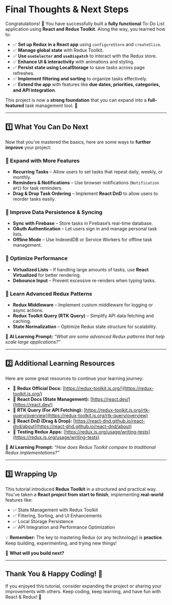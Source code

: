 # **Final Thoughts & Next Steps**

Congratulations! 🎉 You have successfully built a **fully functional** To-Do List application using **React and Redux Toolkit**. Along the way, you learned how to:

- ✅ **Set up Redux in a React app** using `configureStore` and `createSlice`.
- ✅ **Manage global state** with Redux Toolkit.
- ✅ **Use `useSelector` and `useDispatch`** to interact with the Redux store.
- ✅ **Enhance UI & interactivity** with animations and styling.
- ✅ **Persist state using LocalStorage** to save tasks across page refreshes.
- ✅ **Implement filtering and sorting** to organize tasks effectively.
- ✅ **Extend the app** with features like **due dates, priorities, categories, and API integration**.

This project is now a **strong foundation** that you can expand into a **full-featured** task management tool. 🚀

---

## **1️⃣ What You Can Do Next**
Now that you’ve mastered the basics, here are some ways to **further improve** your project:

### **🔹 Expand with More Features**
- **Recurring Tasks** – Allow users to set tasks that repeat daily, weekly, or monthly.
- **Reminders & Notifications** – Use browser notifications (`Notification API`) for task reminders.
- **Drag & Drop Task Ordering** – Implement **React DnD** to allow users to reorder tasks easily.

### **🔹 Improve Data Persistence & Syncing**
- **Sync with Firebase** – Store tasks in Firebase’s real-time database.
- **OAuth Authentication** – Let users sign in and manage personal task lists.
- **Offline Mode** – Use IndexedDB or Service Workers for offline task management.

### **🔹 Optimize Performance**
- **Virtualized Lists** – If handling large amounts of tasks, use **React Virtualized** for better rendering.
- **Debounce Input** – Prevent excessive re-renders when typing tasks.

### **🔹 Learn Advanced Redux Patterns**
- **Redux Middleware** – Implement custom middleware for logging or async actions.
- **Redux Toolkit Query (RTK Query)** – Simplify API data fetching and caching.
- **State Normalization** – Optimize Redux state structure for scalability.

📌 **AI Learning Prompt:** *“What are some advanced Redux patterns that help scale large applications?”*

---

## **2️⃣ Additional Learning Resources**

Here are some great resources to continue your learning journey:

- 📖 **Redux Official Docs:** [https://redux-toolkit.js.org/](https://redux-toolkit.js.org/)  
- 📖 **React Docs (State Management):** [https://react.dev/](https://react.dev/)  
- 📖 **RTK Query (For API Fetching):** [https://redux-toolkit.js.org/rtk-query/overview](https://redux-toolkit.js.org/rtk-query/overview)  
- 📖 **React DnD (Drag & Drop):** [https://react-dnd.github.io/react-dnd/about](https://react-dnd.github.io/react-dnd/about)  
- 📖 **Testing Redux Apps:** [https://redux.js.org/usage/writing-tests](https://redux.js.org/usage/writing-tests)  

📌 **AI Learning Prompt:** *“How does Redux Toolkit compare to traditional Redux implementations?”*

---

## **3️⃣ Wrapping Up**
This tutorial introduced **Redux Toolkit** in a structured and practical way. You’ve taken a **React project from start to finish**, implementing **real-world** features like:

- ✅ State Management with Redux Toolkit  
- ✅ Filtering, Sorting, and UI Enhancements  
- ✅ Local Storage Persistence  
- ✅ API Integration and Performance Optimization  

💡 **Remember:** The key to mastering Redux (or any technology) is **practice**. Keep building, experimenting, and trying new things!

🚀 **What will you build next?**

---

## **Thank You & Happy Coding!** 🎉

If you enjoyed this tutorial, consider expanding the project or sharing your improvements with others. Keep coding, keep learning, and have fun with React & Redux! 🚀